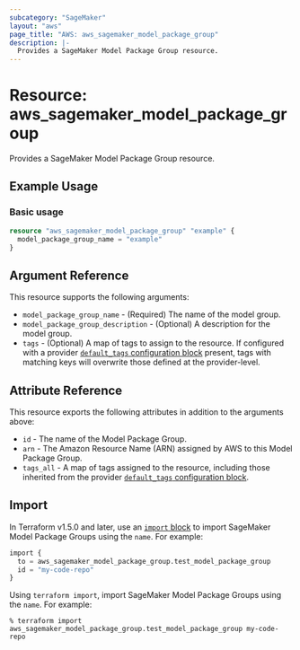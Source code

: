 ```yaml
---
subcategory: "SageMaker"
layout: "aws"
page_title: "AWS: aws_sagemaker_model_package_group"
description: |-
  Provides a SageMaker Model Package Group resource.
---
```


# Resource: aws_sagemaker_model_package_group

Provides a SageMaker Model Package Group resource.

## Example Usage

### Basic usage

```terraform
resource "aws_sagemaker_model_package_group" "example" {
  model_package_group_name = "example"
}
```

## Argument Reference

This resource supports the following arguments:

* `model_package_group_name` - (Required) The name of the model group.
* `model_package_group_description` - (Optional) A description for the model group.
* `tags` - (Optional) A map of tags to assign to the resource. If configured with a provider [`default_tags` configuration block](https://registry.terraform.io/providers/hashicorp/aws/latest/docs#default_tags-configuration-block) present, tags with matching keys will overwrite those defined at the provider-level.

## Attribute Reference

This resource exports the following attributes in addition to the arguments above:

* `id` - The name of the Model Package Group.
* `arn` - The Amazon Resource Name (ARN) assigned by AWS to this Model Package Group.
* `tags_all` - A map of tags assigned to the resource, including those inherited from the provider [`default_tags` configuration block](https://registry.terraform.io/providers/hashicorp/aws/latest/docs#default_tags-configuration-block).

## Import

In Terraform v1.5.0 and later, use an [`import` block](https://developer.hashicorp.com/terraform/language/import) to import SageMaker Model Package Groups using the `name`. For example:

```terraform
import {
  to = aws_sagemaker_model_package_group.test_model_package_group
  id = "my-code-repo"
}
```

Using `terraform import`, import SageMaker Model Package Groups using the `name`. For example:

```console
% terraform import aws_sagemaker_model_package_group.test_model_package_group my-code-repo
```
